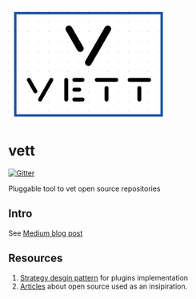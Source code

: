 ![](media/cover.png)

# vett
[![Gitter](https://badges.gitter.im/Join%20Chat.svg)](https://gitter.im/open-source-researchers/community)

Pluggable tool to vet open source repositories

## Intro
See [Medium blog post](https://medium.com/@Look4regev/should-i-use-this-open-source-m-sc-cs-thesis-7549403962ce)

## Resources
1. [Strategy desgin pattern](https://github.com/faif/python-patterns/blob/master/patterns/behavioral/strategy.py) for plugins implementation
2. [Articles](https://medium.com/r/?url=https%3A%2F%2Fdrive.google.com%2Fdrive%2Ffolders%2F1FL-S5XQeT1O12fPpLB0o6PnWXWcNVOxE) about open source used as an insipiration.
